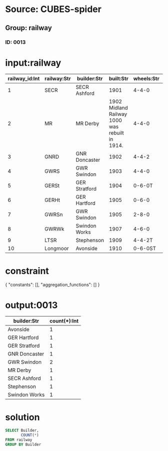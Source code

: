 # Source: CUBES-spider
## Group: railway
### ID: 0013

# input:railway

| railway_id:Int | railway:Str | builder:Str | built:Str | wheels:Str | location:Str | objectnumber:Str |
|---|---|---|---|---|---|---|
| 1 | SECR | SECR Ashford | 1901 | 4-4-0 | York | 1975-7006 |
| 2 | MR | MR Derby | 1902 Midland Railway 1000 was rebuilt in 1914. | 4-4-0 | Bo'ness | 1975-7018 |
| 3 | GNRD | GNR Doncaster | 1902 | 4-4-2 | Barrow Hill | 1975-7005 |
| 4 | GWRS | GWR Swindon | 1903 | 4-4-0 | Toddington | 1978-7025 |
| 5 | GERSt | GER Stratford | 1904 | 0-6-0T | Bressingham | 1975-7003 |
| 6 | GERHt | GER Hartford | 1905 | 0-6-0 | Barrow Hill | 1978-7026 |
| 7 | GWRSn | GWR Swindon | 1905 | 2-8-0 | Shildon | 1976-7001 |
| 8 | GWRWk | Swindon Works | 1907 | 4-6-0 | Swindon | 1978-7027 |
| 9 | LTSR | Stephenson | 1909 | 4-4-2T | Bressingham | 1978-7028 |
| 10 | Longmoor | Avonside | 1910 | 0-6-0ST | Basingstoke | 2008-7159 |

# constraint

{
  "constants": [],
  "aggregation_functions": []
}

# output:0013

| builder:Str | count(*):Int |
|---|---|
| Avonside | 1 |
| GER Hartford | 1 |
| GER Stratford | 1 |
| GNR Doncaster | 1 |
| GWR Swindon | 2 |
| MR Derby | 1 |
| SECR Ashford | 1 |
| Stephenson | 1 |
| Swindon Works | 1 |

# solution

```sql
SELECT Builder,
       COUNT(*)
FROM railway
GROUP BY Builder
```
